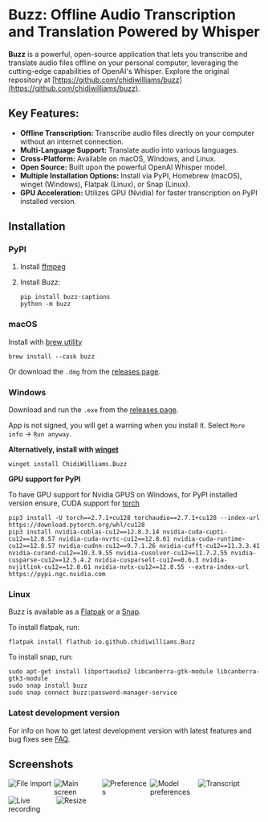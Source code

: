 # Buzz: Offline Audio Transcription and Translation Powered by Whisper

**Buzz** is a powerful, open-source application that lets you transcribe and translate audio files offline on your personal computer, leveraging the cutting-edge capabilities of OpenAI's Whisper. Explore the original repository at [https://github.com/chidiwilliams/buzz](https://github.com/chidiwilliams/buzz).

## Key Features:

*   **Offline Transcription:** Transcribe audio files directly on your computer without an internet connection.
*   **Multi-Language Support:**  Translate audio into various languages.
*   **Cross-Platform:** Available on macOS, Windows, and Linux.
*   **Open Source:** Built upon the powerful OpenAI Whisper model.
*   **Multiple Installation Options:** Install via PyPI, Homebrew (macOS), winget (Windows), Flatpak (Linux), or Snap (Linux).
*   **GPU Acceleration:**  Utilizes GPU (Nvidia) for faster transcription on PyPI installed version.

## Installation

### PyPI

1.  Install [ffmpeg](https://www.ffmpeg.org/download.html)
2.  Install Buzz:

    ```shell
    pip install buzz-captions
    python -m buzz
    ```
### macOS

Install with [brew utility](https://brew.sh/)

```shell
brew install --cask buzz
```
Or download the `.dmg` from the [releases page](https://github.com/chidiwilliams/buzz/releases/latest).

### Windows

Download and run the `.exe` from the [releases page](https://github.com/chidiwilliams/buzz/releases/latest).

App is not signed, you will get a warning when you install it. Select `More info` -> `Run anyway`.

**Alternatively, install with [winget](https://learn.microsoft.com/en-us/windows/package-manager/winget/)**

```shell
winget install ChidiWilliams.Buzz
```

**GPU support for PyPI**

To have GPU support for Nvidia GPUS on Windows, for PyPI installed version ensure, CUDA support for [torch](https://pytorch.org/get-started/locally/) 

```
pip3 install -U torch==2.7.1+cu128 torchaudio==2.7.1+cu128 --index-url https://download.pytorch.org/whl/cu128
pip3 install nvidia-cublas-cu12==12.8.3.14 nvidia-cuda-cupti-cu12==12.8.57 nvidia-cuda-nvrtc-cu12==12.8.61 nvidia-cuda-runtime-cu12==12.8.57 nvidia-cudnn-cu12==9.7.1.26 nvidia-cufft-cu12==11.3.3.41 nvidia-curand-cu12==10.3.9.55 nvidia-cusolver-cu12==11.7.2.55 nvidia-cusparse-cu12==12.5.4.2 nvidia-cusparselt-cu12==0.6.3 nvidia-nvjitlink-cu12==12.8.61 nvidia-nvtx-cu12==12.8.55 --extra-index-url https://pypi.ngc.nvidia.com
```

### Linux

Buzz is available as a [Flatpak](https://flathub.org/apps/io.github.chidiwilliams.Buzz) or a [Snap](https://snapcraft.io/buzz). 

To install flatpak, run:
```shell
flatpak install flathub io.github.chidiwilliams.Buzz
```

To install snap, run:
```shell
sudo apt-get install libportaudio2 libcanberra-gtk-module libcanberra-gtk3-module
sudo snap install buzz
sudo snap connect buzz:password-manager-service
```

### Latest development version

For info on how to get latest development version with latest features and bug fixes see [FAQ](https://chidiwilliams.github.io/buzz/docs/faq#9-where-can-i-get-latest-development-version).

## Screenshots

<div style="display: flex; flex-wrap: wrap;">
    <img alt="File import" src="share/screenshots/buzz-1-import.png" style="max-width: 18%; margin-right: 1%;" />
    <img alt="Main screen" src="share/screenshots/buzz-2-main_screen.png" style="max-width: 18%; margin-right: 1%; height:auto;" />
    <img alt="Preferences" src="share/screenshots/buzz-3-preferences.png" style="max-width: 18%; margin-right: 1%; height:auto;" />
    <img alt="Model preferences" src="share/screenshots/buzz-3.2-model-preferences.png" style="max-width: 18%; margin-right: 1%; height:auto;" />
    <img alt="Transcript" src="share/screenshots/buzz-4-transcript.png" style="max-width: 18%; margin-right: 1%; height:auto;" />
    <img alt="Live recording" src="share/screenshots/buzz-5-live_recording.png" style="max-width: 18%; margin-right: 1%; height:auto;" />
    <img alt="Resize" src="share/screenshots/buzz-6-resize.png" style="max-width: 18%;" />
</div>